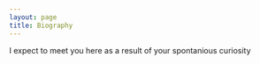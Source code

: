 ```yaml
---
layout: page
title: Biography
---
```


I expect to meet you here as a result of your spontanious curiosity 